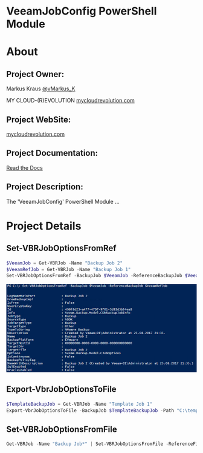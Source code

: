 VeeamJobConfig PowerShell Module
=============

# About

## Project Owner:

Markus Kraus [@vMarkus_K](https://twitter.com/vMarkus_K)

MY CLOUD-(R)EVOLUTION [mycloudrevolution.com](http://mycloudrevolution.com/)

## Project WebSite:

[mycloudrevolution.com](http://mycloudrevolution.com/)

## Project Documentation:

[Read the Docs](http://readthedocs.io/)

## Project Description:

The 'VeeamJobConfig' PowerShell Module ...

# Project Details

## Set-VBRJobOptionsFromRef

 ```PowerShell
$VeeamJob = Get-VBRJob -Name "Backup Job 2"
$VeeamRefJob = Get-VBRJob -Name "Backup Job 1"
Set-VBRJobOptionsFromRef -BackupJob $VeeamJob -ReferenceBackupJob $VeeamRefJob
```
![Set-VBRJobOptionsFromRef](/media/Set-VBRJobOptionsFromRef.png)

## Export-VbrJobOptionsToFile

 ```PowerShell
$TemplateBackupJob = Get-VBRJob -Name "Template Job 1"
Export-VbrJobOptionsToFile -BackupJob $TemplateBackupJob -Path "C:\temp\ExampleJobOptions.json"
```

## Set-VBRJobOptionsFromFile

```PowerShell
Get-VBRJob -Name "Backup Job*" | Set-VBRJobOptionsFromFile -ReferenceFile "C:\temp\ExampleJobOptions.json" -BackupStorageOptions
```
